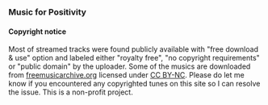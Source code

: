 ### Music for Positivity

#### Copyright notice
Most of streamed tracks were found publicly available with "free download & use" option and labeled either "royalty free", "no copyright requirements" or "public domain" by the uploader. Some of the musics are downloaded from [freemusicarchive.org](https://freemusicarchive.org) licensed under [CC BY-NC](https://creativecommons.org/licenses/by-nc/3.0/). Please do let me know if you encountered any copyrighted tunes on this site so I can resolve the issue. This is a non-profit project.



